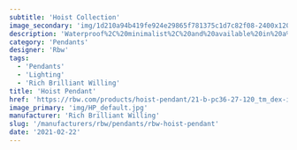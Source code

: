 ```yaml
---
subtitle: 'Hoist Collection'
image_secondary: 'img/1d210a94b419fe924e29865f781375c1d7c82f08-2400x1200.png'
description: 'Waterproof%2C%20minimalist%2C%20and%20available%20in%20a%20colorful%20variety%20of%20finishes%2C%20Hoist%20goes%20just%20about%20anywhere%3A%20indoors%20or%20outdoors%2C%20as%20a%20wall-mount%20or%20a%20pendant.%20With%20a%20range%20of%20sizes%20for%20its%20circular%20shade%2C%20make%20a%20statement%20large%20or%20small.'
category: 'Pendants'
designer: 'Rbw'
tags:
  - 'Pendants'
  - 'Lighting'
  - 'Rich Brilliant Willing'
title: 'Hoist Pendant'
href: 'https://rbw.com/products/hoist-pendant/21-b-pc36-27-120_tm_dex-ip65'
image_primary: 'img/HP_default.jpg'
manufacturer: 'Rich Brilliant Willing'
slug: '/manufacturers/rbw/pendants/rbw-hoist-pendant'
date: '2021-02-22'
---
```


